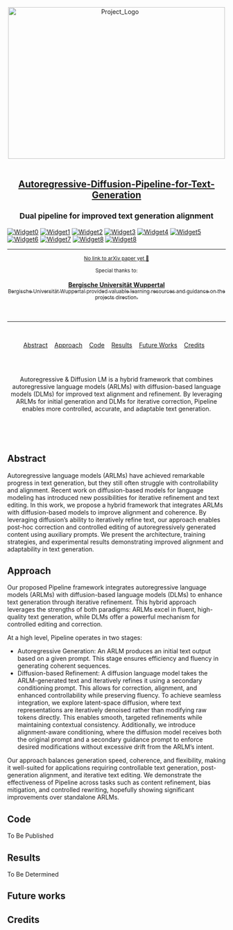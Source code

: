 <div align="center">
	<img width="500" height="350" src="media/logo.png" alt="Project_Logo">
	<br>
	<br>
	<div>
		<h2>
			<a href="https://link">Autoregressive-Diffusion-Pipeline-for-Text-Generation</a>
			<br><br>
			<sup>Dual pipeline for improved text generation alignment</sup>
		</h2>
	</div>
</div>  

[![Widget0](https://img.shields.io/badge/contributers-Just_me-blue)](link)
[![Widget1](https://img.shields.io/badge/lead_developer-Me-blue)](link)
[![Widget2](https://img.shields.io/badge/mentor-Myself-blue)](link)
[![Widget3](https://img.shields.io/badge/version-0.1-blue)](link)
[![Widget4](https://img.shields.io/badge/project_status-Active-blue)](link)
[![Widget5](https://img.shields.io/badge/last_update-March_2025-blue)](link)
[![Widget6](https://img.shields.io/badge/languages_used-Python-green)](link)
[![Widget7](https://img.shields.io/badge/lines_of_code-0-green)](link)
[![Widget8](https://img.shields.io/badge/build_size-0_kb-green)](link)
[![Widget8](https://img.shields.io/badge/GitHub_Stars-⭐_0-gray)](link)

<div align="center">	
	<hr>
	<p>
		<p>
			<sup>
				<a href="https://link">No link to arXiv paper yet 📖</a>
			</sup>
		</p>
		<sup>Special thanks to:</sup>
		<br>
		<br>
		<a href="https://www.uni-wuppertal.de/de/">
			<b>Bergische Universität Wuppertal</b>
			<div>
				<sub>Bergische Universität Wuppertal provided valuable learning resources and guidance on the projects direction.</sub>
			</div>
		</a>
    
	
</div>
<br>
<br>
<hr>
<br>
<p align="center">
	<a href="#abstract">Abstract</a>&nbsp;&nbsp;&nbsp;
	<a href="#approach">Approach</a>&nbsp;&nbsp;&nbsp;
	<a href="#code">Code</a>&nbsp;&nbsp;&nbsp;
	<a href="#results">Results</a>&nbsp;&nbsp;&nbsp;
	<a href="#future-works">Future Works</a>&nbsp;&nbsp;&nbsp;
	<a href="#credits">Credits</a>&nbsp;&nbsp;&nbsp;
</p>
<br>
<br>
<p align="center">
	Autoregressive & Diffusion LM is a hybrid framework that combines autoregressive language models (ARLMs) with diffusion-based language models (DLMs) for improved text alignment and refinement. By leveraging ARLMs for initial generation and DLMs for iterative correction, Pipeline enables more controlled, accurate, and adaptable text generation.
</p>
<br>
<br>
<br>

## Abstract
<a id="abstract"></a>

Autoregressive language models (ARLMs) have achieved remarkable progress in text generation, but they still often struggle with controllability and alignment. Recent work on diffusion-based models for language modeling has introduced new possibilities for iterative refinement and text editing. In this work, we propose a hybrid framework that integrates ARLMs with diffusion-based models to improve alignment and coherence. By leveraging diffusion’s ability to iteratively refine text, our approach enables post-hoc correction and controlled editing of autoregressively generated content using auxiliary prompts. We present the architecture, training strategies, and experimental results demonstrating improved alignment and adaptability in text generation.

## Approach
<a id="approach"></a>

Our proposed Pipeline framework integrates autoregressive language models (ARLMs) with diffusion-based language models (DLMs) to enhance text generation through iterative refinement. This hybrid approach leverages the strengths of both paradigms: ARLMs excel in fluent, high-quality text generation, while DLMs offer a powerful mechanism for controlled editing and correction.

At a high level, Pipeline operates in two stages:

- Autoregressive Generation: An ARLM produces an initial text output based on a given prompt. This stage ensures efficiency and fluency in generating coherent sequences.
- Diffusion-based Refinement: A diffusion language model takes the ARLM-generated text and iteratively refines it using a secondary conditioning prompt. This allows for correction, alignment, and enhanced controllability while preserving fluency.
To achieve seamless integration, we explore latent-space diffusion, where text representations are iteratively denoised rather than modifying raw tokens directly. This enables smooth, targeted refinements while maintaining contextual consistency. Additionally, we introduce alignment-aware conditioning, where the diffusion model receives both the original prompt and a secondary guidance prompt to enforce desired modifications without excessive drift from the ARLM’s intent.

Our approach balances generation speed, coherence, and flexibility, making it well-suited for applications requiring controllable text generation, post-generation alignment, and iterative text editing. We demonstrate the effectiveness of Pipeline across tasks such as content refinement, bias mitigation, and controlled rewriting, hopefully showing significant improvements over standalone ARLMs.


## Code
<a id="code"></a>

To Be Published

  
## Results
<a id="results"></a>

To Be Determined


## Future works
<a id="future-works"></a>

## Credits
<a id="credits"></a>
